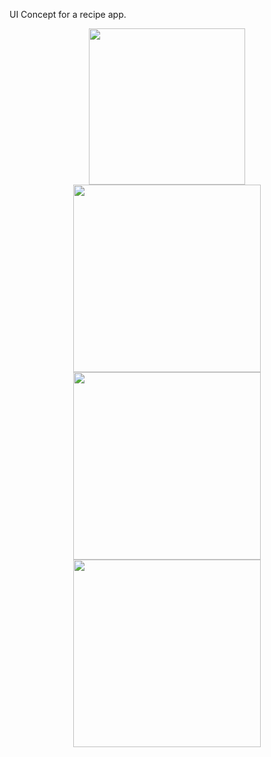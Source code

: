 UI Concept for a recipe app.
<div align="center"><img src="https://user-images.githubusercontent.com/95538177/192184862-7ef388b4-f926-4725-b143-dca6a8f0ac10.png"  height="250"></div>

<div align="center"><img src="https://user-images.githubusercontent.com/95538177/192185344-01ea2b4e-22bf-48d2-a110-02b59569fc00.png" height="300"></div>

<div align="center"><img src="https://user-images.githubusercontent.com/95538177/192185362-8a9f5de9-8063-4814-9140-8db3643d8d9d.png" height="300"></div>

<div align="center"><img src="https://user-images.githubusercontent.com/95538177/192185380-9ba26364-b1fe-4e28-883d-62351d48ab13.png" height="300"></div>



